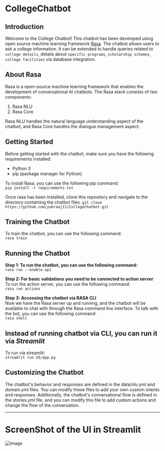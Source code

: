 # CollegeChatbot

## Introduction
Welcome to the College Chatbot! This chatbot has been developed using open source machine learning framework [Rasa](https://rasa.com/). The chatbot allows users to ask a college information. It can  be extended to handle queries related to `college details`, details about `specific programs`, `scholarship schemes`, `college facilities` via database integration.

## About Rasa
Rasa is a open-source machine learning framework that enables the development of conversational AI chatbots. The Rasa stack consists of two components:

1. Rasa NLU
2. Rasa Core

Rasa NLU handles the natural language understanding aspect of the chatbot, and Rasa Core handles the dialogue management aspect.

## Getting Started

Before getting started with the chatbot, make sure you have the following requirements installed:

- Python 3
- pip (package manager for Python)

To install Rasa, you can use the following pip command: <br />
```pip install -r requirements.txt```

Once rasa has been installed, clone this repository and navigate to the directory containing the chatbot files.
```git clone https://github.com/yubraaj11/CollegeChatbot.git```

## Training the Chatbot
To train the chatbot, you can use the following command:<br />
```rasa train```

## Running the Chatbot
**Step 1: To run the chatbot, you can use the following command:**<br />
```rasa run --enable-api```

**Step 2: For basic validations you need to be connected to action server**<br />
To run the action server, you can use the following command:<br />
```rasa run actions```

**Step 3: Accessing the chatbot via RASA CLI**<br />
Now we have the Rasa server up and running, and the chatbot will be available to chat with through the Rasa command line interface.
To talk with the bot, you can use the following command:<br />
```rasa shell```


## Instead of running chatbot via CLI, you can run it via *Streamlit* <br />
To run via streamlit: <br />
```streamlit run UI/app.py```


## Customizing the Chatbot<br />
The chatbot's behavior and responses are defined in the data/nlu.yml and domain.yml files. You can modify these files to add your own custom intents and responses. Additionally, the chatbot's conversational flow is defined in the stories.yml file, and you can modify this file to add custom actions and change the flow of the conversation.

---

# ScreenShot of the UI in Streamlit
![image](https://github.com/yubraaj11/CollegeChatbot/assets/84309182/b06047ab-03f7-4be1-b8d4-f134e3addbfc)



